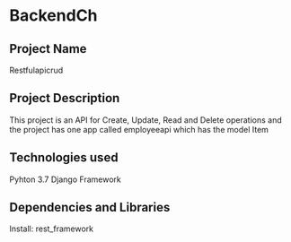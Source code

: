 # BackendCh
## Project Name
Restfulapicrud

## Project Description
This project is an API for Create, Update, Read and Delete operations and the project has one app
called employeeapi which has the model Item

## Technologies used
Pyhton 3.7
Django Framework

## Dependencies and Libraries
Install:
rest_framework




